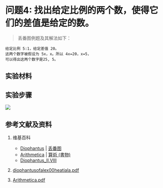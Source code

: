 # 问题4: 找出给定比例的两个数，使得它们的差值是给定的数。

> 丢番图例题及其解法如下：
>  
	给定比例 5:1，给定差值 20。
	这两个数字被假设为 5x，x。所以 4x=20，x=5，
	可以得出这两个数字是25, 5。

## 实验材料

## 实验步骤

![](/images/函数和极限/丢番图的《算术》中典型的推演实验/卷1/问题4/1a1.jpg)

## 参考文献及资料

1. 维基百科
	- [Diophantus](https://en.wikipedia.org/wiki/Diophantus) | [丢番图](https://zh.wikipedia.org/wiki/丢番图) 
	- [Arithmetica](https://en.wikipedia.org/wiki/Arithmetica) | [算術 (書物)](https://ja.wikipedia.org/wiki/%E7%AE%97%E8%A1%93_(%E6%9B%B8%E7%89%A9)) 
	- [Diophantus_II.VIII](https://en.wikipedia.org/wiki/Diophantus_II.VIII) 

2. [diophantusofalex00heatiala.pdf](https://archive.org/download/diophantusofalex00heatiala/diophantusofalex00heatiala.pdf) 
3. [Arithmetica.pdf](https://staff.um.edu.mt/jmus1/Diophantus.pdf) 



